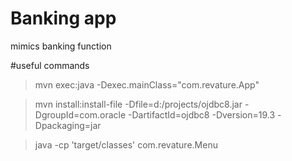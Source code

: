 # Banking app
mimics banking function 

#useful commands

> mvn exec:java -Dexec.mainClass="com.revature.App"


> mvn install:install-file -Dfile=d:/projects/ojdbc8.jar -DgroupId=com.oracle -DartifactId=ojdbc8 -Dversion=19.3 -Dpackaging=jar
 
> java -cp 'target/classes' com.revature.Menu